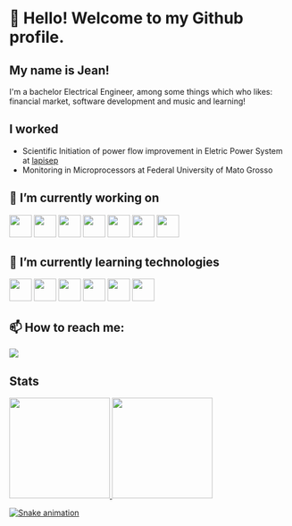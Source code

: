 # 👋 Hello! Welcome to my Github profile.
## My name is Jean!

I'm a bachelor Electrical Engineer, among some things which who likes:  financial market, software development and music and learning!

## I worked
 - Scientific Initiation of  power flow improvement in Eletric Power System at [lapisep](https://github.com/lapisep)
 - Monitoring in Microprocessors at Federal University of Mato Grosso

## 🔭 I’m currently working on
<div>
  <img src="https://cdn.jsdelivr.net/gh/devicons/devicon@latest/icons/c/c-original.svg" width="40" height="40" />
  <img src="https://cdn.jsdelivr.net/gh/devicons/devicon@latest/icons/embeddedc/embeddedc-original.svg" width="40" height="40" />
  <img src="https://cdn.jsdelivr.net/gh/devicons/devicon@latest/icons/csharp/csharp-original.svg" width="40" height="40" />
  <img src="https://cdn.jsdelivr.net/gh/devicons/devicon@latest/icons/dot-net/dot-net-original.svg" width="40" height="40" />
  <img src="https://cdn.jsdelivr.net/gh/devicons/devicon@latest/icons/css3/css3-original.svg" width="40" height="40" />
  <img src="https://cdn.jsdelivr.net/gh/devicons/devicon@latest/icons/html5/html5-original.svg"  width="40" height="40" />
  <img src="https://cdn.jsdelivr.net/gh/devicons/devicon@latest/icons/python/python-original.svg" width="40" height="40" />
</div>

## 🌱 I’m currently learning technologies
<div>
  <img src="https://cdn.jsdelivr.net/gh/devicons/devicon@latest/icons/mysql/mysql-original-wordmark.svg" width="40" height="40" />
  <img src="https://cdn.jsdelivr.net/gh/devicons/devicon@latest/icons/javascript/javascript-original.svg" width="40" height="40" />
  <img src="https://cdn.jsdelivr.net/gh/devicons/devicon@latest/icons/mongodb/mongodb-original-wordmark.svg" width="40" height="40"/>
  <img src="https://cdn.jsdelivr.net/gh/devicons/devicon@latest/icons/pandas/pandas-original-wordmark.svg" width="40" height="40"/>
  <img src="https://cdn.jsdelivr.net/gh/devicons/devicon@latest/icons/nodejs/nodejs-original-wordmark.svg" width="40" height="40"/>
  <img src="https://cdn.jsdelivr.net/gh/devicons/devicon@latest/icons/rust/rust-original.svg" width="40" height="40"/>
</div>

## 📫 How to reach me: 
<div>
  <a href = "mailto:jeanlucasrlima@gmail.com"><img loading="lazy" src="https://img.shields.io/badge/Gmail-D14836?style=for-the-badge&logo=gmail&logoColor=white"   target="_blank"></a>

</div>                              

## Stats
<div>
<a href="https://github.com/ljlima">
<img loading="lazy" height="180em" src="https://github-readme-stats.vercel.app/api/top-langs/?username=ljlima&layout=compact&langs_count=7&theme=dracula"/>
<img loading="lazy" height="180em" src="https://github-readme-stats.vercel.app/api?username=ljlima&show_icons=true&theme=dracula&include_all_commits=true&count_private=true"/>
</div>


![Snake animation](https://github.com/ljlima/ljlima/blob/output/github-contribution-grid-snake.svg)
